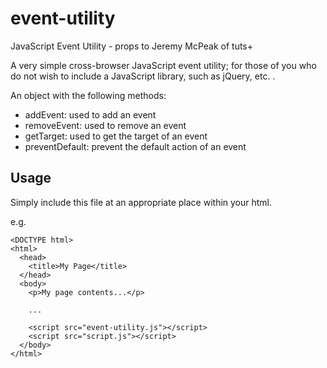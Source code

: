 # event-utility
JavaScript Event Utility - props to Jeremy McPeak of tuts+

A very simple cross-browser JavaScript event utility; for those of you who do not wish to include a JavaScript library, such as jQuery, etc. . 

An object with the following methods:

- addEvent: used to add an event
- removeEvent: used to remove an event
- getTarget: used to get the target of an event
- preventDefault: prevent the default action of an event


Usage
-----
Simply include this file at an appropriate place within your html. 

e.g. 
```
<DOCTYPE html>
<html>
  <head>
    <title>My Page</title>
  </head>
  <body>
    <p>My page contents...</p>
    
    ...
    
    <script src="event-utility.js"></script>
    <script src="script.js"></script>
  </body>
</html>
```

